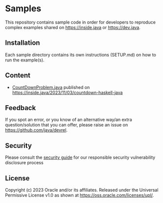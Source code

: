 # Samples

This repository contains sample code in order for developers to reproduce complex examples shared on https://inside.java or https://dev.java.

## Installation

Each sample directory contains its own instructions (SETUP.md) on how to run the example(s).

## Content

* [CountDownProblem.java](countdown-problem-java21/CountDownProblem.java) published on https://inside.java/2023/11/03/countdown-haskell-java 


## Feedback

If you spot an error, or you know of an alternative way/an extra question/solution that you can offer, please raise an issue on https://github.com/java/devrel.

## Security

Please consult the [security guide](./SECURITY.md) for our responsible security vulnerability disclosure process

## License

Copyright (c) 2023 Oracle and/or its affiliates.
Released under the Universal Permissive License v1.0 as shown at
<https://oss.oracle.com/licenses/upl/>.
